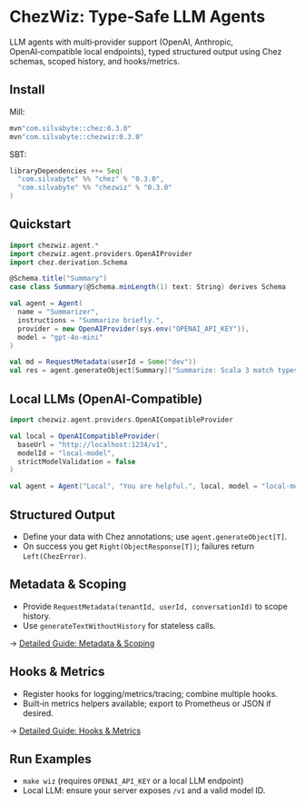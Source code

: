 # ChezWiz: Type‑Safe LLM Agents

LLM agents with multi‑provider support (OpenAI, Anthropic, OpenAI‑compatible local endpoints), typed structured output using Chez schemas, scoped history, and hooks/metrics.

## Install

Mill:

```scala
mvn"com.silvabyte::chez:0.3.0"
mvn"com.silvabyte::chezwiz:0.3.0"
```

SBT:

```scala
libraryDependencies ++= Seq(
  "com.silvabyte" %% "chez" % "0.3.0",
  "com.silvabyte" %% "chezwiz" % "0.3.0"
)
```

## Quickstart

```scala
import chezwiz.agent.*
import chezwiz.agent.providers.OpenAIProvider
import chez.derivation.Schema

@Schema.title("Summary")
case class Summary(@Schema.minLength(1) text: String) derives Schema

val agent = Agent(
  name = "Summarizer",
  instructions = "Summarize briefly.",
  provider = new OpenAIProvider(sys.env("OPENAI_API_KEY")),
  model = "gpt-4o-mini"
)

val md = RequestMetadata(userId = Some("dev"))
val res = agent.generateObject[Summary]("Summarize: Scala 3 match types.", md)
```

## Local LLMs (OpenAI‑Compatible)

```scala
import chezwiz.agent.providers.OpenAICompatibleProvider

val local = OpenAICompatibleProvider(
  baseUrl = "http://localhost:1234/v1",
  modelId = "local-model",
  strictModelValidation = false
)

val agent = Agent("Local", "You are helpful.", local, model = "local-model")
```

## Structured Output

- Define your data with Chez annotations; use `agent.generateObject[T]`.
- On success you get `Right(ObjectResponse[T])`; failures return `Left(ChezError)`.

## Metadata & Scoping

- Provide `RequestMetadata(tenantId, userId, conversationId)` to scope history.
- Use `generateTextWithoutHistory` for stateless calls.

→ [Detailed Guide: Metadata & Scoping](./chezwiz/metadata-and-scoping.md)

## Hooks & Metrics

- Register hooks for logging/metrics/tracing; combine multiple hooks.
- Built‑in metrics helpers available; export to Prometheus or JSON if desired.

→ [Detailed Guide: Hooks & Metrics](./chezwiz/hooks-and-metrics.md)

## Run Examples

- `make wiz` (requires `OPENAI_API_KEY` or a local LLM endpoint)
- Local LLM: ensure your server exposes `/v1` and a valid model ID.
